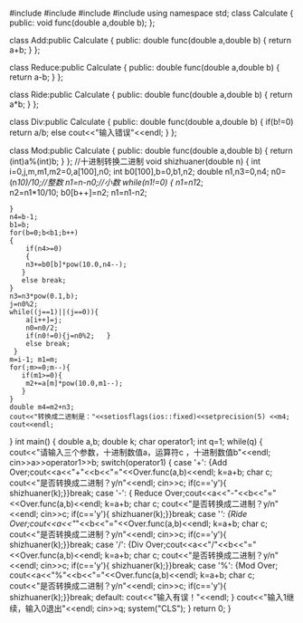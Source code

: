 #include<iostream>
#include<cstdlib>
#include<cmath>
#include<iomanip>
using namespace std;
class Calculate
{
public:
     void func(double a,double b);
};
 
class Add:public Calculate
{
public:
    double func(double a,double b)
    {
        return a+b;
    }
};
 
class Reduce:public Calculate
{
public:
    double func(double a,double b)
    {
        return a-b;
    }
};
 
class Ride:public Calculate
{
public:
    double func(double a,double b)
    {
        return a*b;
    }
};
 
class Div:public Calculate
{
public:
    double func(double a,double b)
    {
        if(b!=0)
            return a/b;
        else
            cout<<"输入错误"<<endl;
    }
};
 
class Mod:public Calculate
{
public:
    double func(double a,double b)
    {
        return (int)a%(int)b;
    }
};
//十进制转换二进制
void shizhuaner(double n)
{
	int i=0,j,m,m1,m2=0,a[100],n0;
	int b0[100],b=0,b1,n2;
	double n1,n3=0,n4;
	n0=(n*10)/10;//整数 
	n1=n-n0;//小数 
	while(n1!=0)
	{
		n1=n1*2;	
		n2=n1*10/10;
		b0[b++]=n2;
		n1=n1-n2;
	
	} 
	n4=b-1;
	b1=b;
	for(b=0;b<b1;b++)
	{
		if(n4>=0)
		{
		n3+=b0[b]*pow(10.0,n4--);
	   }
	   else break;
	}
	n3=n3*pow(0.1,b);
	j=n0%2; 
    while((j==1)||(j==0)){
 	    a[i++]=j;
    	n0=n0/2;
    	if(n0!=0){j=n0%2;	}
		else break;
     }
    m=i-1; m1=m;
    for(;m>=0;m--){
       if(m1>=0){
       	m2+=a[m]*pow(10.0,m1--);
       }
    }
    double m4=m2+n3;
    cout<<"转换成二进制是："<<setiosflags(ios::fixed)<<setprecision(5) <<m4; 
    cout<<endl;  
} 
int main()
{
    double a,b;
	double k;
    char operator1;
    int q=1; 
    while(q)
    {
    	cout<<"请输入三个参数，十进制数值a，运算符c ，十进制数值b"<<endl;
        cin>>a>>operator1>>b;
        switch(operator1)
        {
        case '+':
                {Add Over;cout<<a<<"+"<<b<<"="<<Over.func(a,b)<<endl; 
				k=a+b;
				char c;
				cout<<"是否转换成二进制？y/n"<<endl;
				cin>>c;
				if(c=='y'){
				shizhuaner(k);}}break;
        case '-':
                { Reduce Over;cout<<a<<"-"<<b<<"="<<Over.func(a,b)<<endl;
                k=a+b;
				char c;
				cout<<"是否转换成二进制？y/n"<<endl;
				cin>>c;
				if(c=='y'){
				shizhuaner(k);}}break;
        case '*':
                {Ride Over;cout<<a<<"*"<<b<<"="<<Over.func(a,b)<<endl;
				k=a+b;
				char c;
				cout<<"是否转换成二进制？y/n"<<endl;
				cin>>c;
				if(c=='y'){
				shizhuaner(k);}}break;
        case '/':
                {Div Over;cout<<a<<"/"<<b<<"="<<Over.func(a,b)<<endl;
				k=a+b;
				char c;
				cout<<"是否转换成二进制？y/n"<<endl;
				cin>>c;
				if(c=='y'){
				shizhuaner(k);}}break;
        case '%':
               {Mod Over; cout<<a<<"%"<<b<<"="<<Over.func(a,b)<<endl;
			   k=a+b;
				char c;
				cout<<"是否转换成二进制？y/n"<<endl;
				cin>>c;
				if(c=='y'){
				shizhuaner(k);}}break;
            default: cout<<"输入有误！"<<endl;
        }
         cout<<"输入1继续，输入0退出"<<endl;
         cin>>q;
         system("CLS");
    }
    return 0;
}
